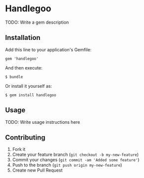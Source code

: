 # Handlegoo

TODO: Write a gem description

## Installation

Add this line to your application's Gemfile:

    gem 'handlegoo'

And then execute:

    $ bundle

Or install it yourself as:

    $ gem install handlegoo

## Usage

TODO: Write usage instructions here

## Contributing

1. Fork it
2. Create your feature branch (`git checkout -b my-new-feature`)
3. Commit your changes (`git commit -am 'Added some feature'`)
4. Push to the branch (`git push origin my-new-feature`)
5. Create new Pull Request
